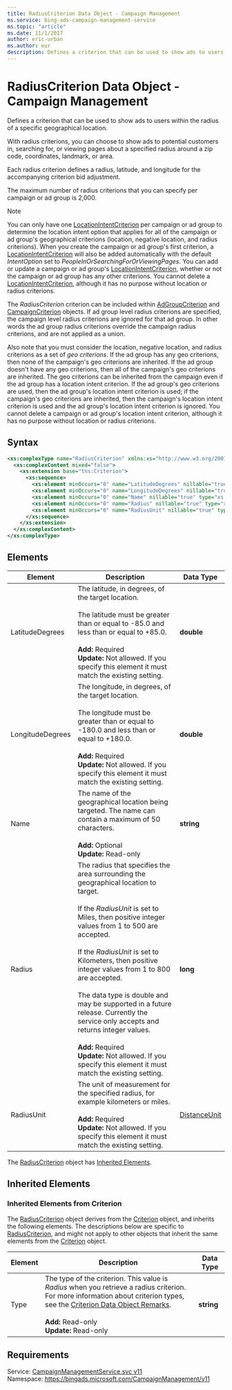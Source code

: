 ```yaml
---
title: RadiusCriterion Data Object - Campaign Management
ms.service: bing-ads-campaign-management-service
ms.topic: "article"
ms.date: 11/1/2017
author: eric-urban
ms.author: eur
description: Defines a criterion that can be used to show ads to users within the radius of a specific geographical location.
---
```

# RadiusCriterion Data Object - Campaign Management
Defines a criterion that can be used to show ads to users within the radius of a specific geographical location.

With radius criterions, you can choose to show ads to potential customers in, searching for, or viewing pages about a specified radius around a zip code, coordinates, landmark, or area.

Each radius criterion defines a radius, latitude, and longitude for the accompanying criterion bid adjustment. 

The maximum number of radius criterions that you can specify per campaign or ad group is 2,000.

> [!NOTE]
> You can only have one [LocationIntentCriterion](../campaign-management-service/locationintentcriterion.md) per campaign or ad group to determine the location intent option that applies for all of the campaign or ad group's geographical criterions (location, negative location, and radius criterions). When you create the campaign or ad group's first criterion, a [LocationIntentCriterion](../campaign-management-service/locationintentcriterion.md) will also be added automatically with the default *IntentOption* set to *PeopleInOrSearchingForOrViewingPages*. You can add or update a campaign or ad group's [LocationIntentCriterion](../campaign-management-service/locationintentcriterion.md), whether or not the campaign or ad group has any other criterions. You cannot delete a [LocationIntentCriterion](../campaign-management-service/locationintentcriterion.md), although it has no purpose without location or radius criterions. 

The *RadiusCriterion* criterion can be included within [AdGroupCriterion](../campaign-management-service/adgroupcriterion.md) and [CampaignCriterion](../campaign-management-service/campaigncriterion.md) objects. If ad group level radius criterions are specified, the campaign level radius criterions are ignored for that ad group. In other words the ad group radius criterions override the campaign radius criterions, and are not applied as a union.  

Also note that you must consider the location, negative location, and radius criterions as a set of *geo criterions*. If the ad group has any geo criterions, then none of the campaign's geo criterions are inherited. If the ad group doesn't have any geo criterions, then all of the campaign's geo criterions are inherited. The geo criterions can be inherited from the campaign even if the ad group has a location intent criterion. If the ad group's geo criterions are used, then the ad group's location intent criterion is used; if the campaign's geo criterions are inherited, then the campaign's location intent criterion is used and the ad group's location intent criterion is ignored. You cannot delete a campaign or ad group's location intent criterion, although it has no purpose without location or radius criterions. 

## Syntax
```xml
<xs:complexType name="RadiusCriterion" xmlns:xs="http://www.w3.org/2001/XMLSchema">
  <xs:complexContent mixed="false">
    <xs:extension base="tns:Criterion">
      <xs:sequence>
        <xs:element minOccurs="0" name="LatitudeDegrees" nillable="true" type="xs:double" />
        <xs:element minOccurs="0" name="LongitudeDegrees" nillable="true" type="xs:double" />
        <xs:element minOccurs="0" name="Name" nillable="true" type="xs:string" />
        <xs:element minOccurs="0" name="Radius" nillable="true" type="xs:long" />
        <xs:element minOccurs="0" name="RadiusUnit" nillable="true" type="tns:DistanceUnit" />
      </xs:sequence>
    </xs:extension>
  </xs:complexContent>
</xs:complexType>
```

## <a name="elements"></a>Elements

|Element|Description|Data Type|
|-----------|---------------|-------------|
|<a name="latitudedegrees"></a>LatitudeDegrees|The latitude, in degrees, of the target location.<br /><br />The latitude must be greater than or equal to -85.0 and less than or equal to +85.0.<br/><br/>**Add:** Required<br/>**Update:** Not allowed. If you specify this element it must match the existing setting.|**double**|
|<a name="longitudedegrees"></a>LongitudeDegrees|The longitude, in degrees, of the target location.<br /><br />The longitude must be greater than or equal to -180.0 and less than or equal to +180.0.<br/><br/>**Add:** Required<br/>**Update:** Not allowed. If you specify this element it must match the existing setting.|**double**|
|<a name="name"></a>Name|The name of the geographical location being targeted. The name can contain a maximum of 50 characters.<br/><br/>**Add:** Optional<br/>**Update:** Read-only|**string**|
|<a name="radius"></a>Radius|The radius that specifies the area surrounding the geographical location to target.<br /><br />If the *RadiusUnit* is set to Miles, then positive integer values from 1 to 500 are accepted.<br /><br />If the *RadiusUnit* is set to Kilometers, then positive integer values from 1 to 800 are accepted.<br /><br /> The data type is double and may be supported in a future release. Currently the service only accepts and returns integer values.<br/><br/>**Add:** Required<br/>**Update:** Not allowed. If you specify this element it must match the existing setting.|**long**|
|<a name="radiusunit"></a>RadiusUnit|The unit of measurement for the specified radius, for example kilometers or miles.<br/><br/>**Add:** Required<br/>**Update:** Not allowed. If you specify this element it must match the existing setting.|[DistanceUnit](distanceunit.md)|

The [RadiusCriterion](radiuscriterion.md) object has [Inherited Elements](#inheritedelements).

## <a name="inheritedelements"></a>Inherited Elements

### <a name="inheritedelementscriterion"></a>Inherited Elements from Criterion
The [RadiusCriterion](radiuscriterion.md) object derives from the [Criterion](criterion.md) object, and inherits the following elements. The descriptions below are specific to [RadiusCriterion](radiuscriterion.md), and might not apply to other objects that inherit the same elements from the [Criterion](criterion.md) object.  

|Element|Description|Data Type|
|-----------|---------------|-------------|
|<a name="type"></a>Type|The type of the criterion. This value is *Radius* when you retrieve a radius criterion. For more information about criterion types, see the [Criterion Data Object Remarks](../campaign-management-service/criterion.md#remarks).<br/><br/>**Add:** Read-only<br/>**Update:** Read-only|**string**|

## Requirements
Service: [CampaignManagementService.svc v11](https://campaign.api.bingads.microsoft.com/Api/Advertiser/CampaignManagement/v11/CampaignManagementService.svc)  
Namespace: https://bingads.microsoft.com/CampaignManagement/v11  

